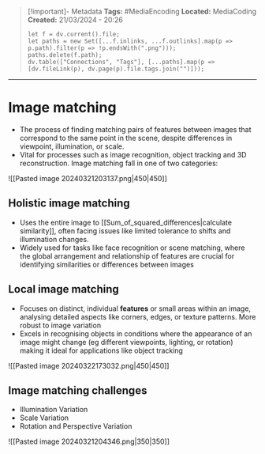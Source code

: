 > [!important]- Metadata
> **Tags:** #MediaEncoding 
> **Located:** MediaCoding
> **Created:** 21/03/2024 - 20:26
> ```dataviewjs
> let f = dv.current().file;
> let paths = new Set([...f.inlinks, ...f.outlinks].map(p => p.path).filter(p => !p.endsWith(".png")));
> paths.delete(f.path);
> dv.table(["Connections", "Tags"], [...paths].map(p => [dv.fileLink(p), dv.page(p).file.tags.join("")]));
> ```

___
# Image matching
- The process of finding matching pairs of features between images that correspond to the same point in the scene, despite differences in viewpoint, illumination, or scale.
- Vital for processes such as image recognition, object tracking and 3D reconstruction. Image matching fall in one of two categories:

![[Pasted image 20240321203137.png|450|450]]

## Holistic image matching
- Uses the entire image to [[Sum_of_squared_differences|calculate similarity]], often facing issues like limited tolerance to shifts and illumination changes.
- Widely used for tasks like face recognition or scene matching, where the global arrangement and relationship of features are crucial for identifying similarities or differences between images

## Local image matching
- Focuses on distinct, individual **features** or small areas within an image, analysing detailed aspects like corners, edges, or texture patterns. More robust to image variation 
- Excels in recognising objects in conditions where the appearance of an image might change (eg different viewpoints, lighting, or rotation) making it ideal for applications like object tracking

![[Pasted image 20240322173032.png|450|450]]
## Image matching challenges
-  Illumination Variation
- Scale Variation
- Rotation and Perspective Variation

![[Pasted image 20240321204346.png|350|350]]
